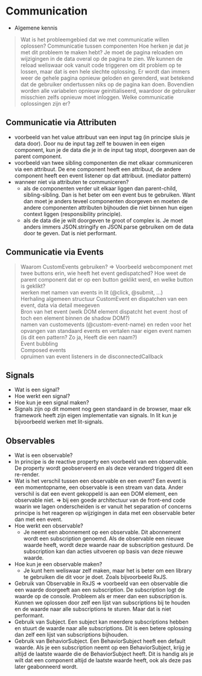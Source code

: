 # Communication

- Algemene kennis
> Wat is het probleemgebied dat we met communicatie willen oplossen?
  Communicatie tussen componenten
  Hoe herken je dat je met dit probleem te maken hebt? Je moet de pagina reloaden om wijzigingen in de data overal op de pagina te zien. We kunnen de reload weliswaar ook vanuit code triggeren om dit problem op te lossen, maar dat is een hele slechte oplossing. Er wordt dan immers weer de gehele pagina opnieuw geloden en gerenderd, wat betekend dat de gebruiker ondertussen niks op de pagina kan doen. Bovendien worden alle variabelen opnieuw geinitialiseerd, waardoor de gebruiker misschien zelfs opnieuw moet inloggen.
> Welke communicatie oplossingen zijn er?

## Communicatie via Attributen

- voorbeeld van het value attribuut van een input tag (in principe sluis je data door). Door nu de input tag zelf te bouwen in een eigen component, kun je de data die je in de input tag stopt, doorgeven aan de parent component.
- voorbeeld van twee sibling componenten die met elkaar communiceren via een attribuut. De ene component heeft een attribuut, de andere component heeft een event listener op dat attribuut. (mediator pattern)
- wanneer niet via attributen te communiceren?
  - als de componenten verder uit elkaar liggen dan parent-child, sibling-sibling. Dan is het beter om een event bus te gebruiken. Want dan moet je anders teveel componenten doorgeven en moeten de andere componenten attributen bijhouden die niet binnen hun eigen context liggen (responsibility principle).
  - als de data die je wilt doorgeven te groot of complex is. Je moet anders immers JSON.stringify en JSON.parse gebruiken om de data door te geven. Dat is niet performant.

## Communicatie via Events

> Waarom CustomEvents gebruiken? => Voorbeeld webcomponent met twee buttons erin, wie heeft het event gedispatched? Hoe weet de parent component dat er op een button geklikt werd, en welke button is geklikt?  
> werken met namen van events in lit (@click, @submit, ...)  
> Herhaling algemeen structuur CustomEvent en dispatchen van een event, data via detail meegeven  
> Bron van het event (welk DOM element dispatcht het event :host of toch een element binnen de shadow DOM?)  
> namen van customevents (@custom-event-name) en reden voor het opvangen van standaard events en vertalen naar eigen event namen (is dit een pattern? Zo ja, Heeft die een naam?)  
> Event bubbling  
> Composed events  
> opruimen van event listeners in de disconnectedCallback  

## Signals

- Wat is een signal?
- Hoe werkt een signal?
- Hoe kun je een signal maken?
- Signals zijn op dit moment nog geen standaard in de browser, maar elk framework heeft zijn eigen implementatie van signals. In lit kun je bijvoorbeeld werken met lit-signals.

## Observables

- Wat is een observable?
- In principe is de reactive property een voorbeeld van een observable. De property wordt geobserveerd en als deze veranderd triggerd dit een re-render.
- Wat is het verschil tussen een observable en een event? 
    Een event is een momentopname, een observable is een stream van data.
    Ander verschil is dat een event gekoppeld is aan een DOM element, een observable niet.
    => bij een goede architectuur van de front-end code waarin we lagen onderscheiden is er vanuit het separation of concerns principe is het reageren op wijzigingen in data met een observable beter dan met een event.
- Hoe werkt een observable?
  - Je neemt een abonnement op een observable. Dit abonnement wordt een subscription genoemd. Als de observable een nieuwe waarde heeft, wordt deze waarde naar de subscription gestuurd. De subscription kan dan acties uitvoeren op basis van deze nieuwe waarde.
- Hoe kun je een observable maken?
  - Je kunt hem weliswaar zelf maken, maar het is beter om een library te gebruiken die dit voor je doet. Zoals bijvoorbeeld RxJS.
- Gebruik van Observable in RxJS => voorbeeld van een observable die een waarde doorgeeft aan een subscription. De subscription logt de waarde op de console. Probleem als er meer dan een subscription is. Kunnen we oplossen door zelf een lijst van subscriptions bij te houden en de waarde naar alle subscriptions te sturen. Maar dat is niet performant.
- Gebruik van Subject. Een subject kan meerdere subscriptions hebben en stuurt de waarde naar alle subscriptions. Dit is een betere oplossing dan zelf een lijst van subscriptions bijhouden.
- Gebruik van BehaviorSubject. Een BehaviorSubject heeft een default waarde. Als je een subscription neemt op een BehaviorSubject, krijg je altijd de laatste waarde die de BehaviorSubject heeft. Dit is handig als je wilt dat een component altijd de laatste waarde heeft, ook als deze pas later geabonneerd wordt.
